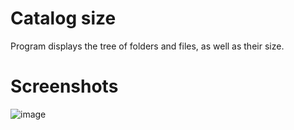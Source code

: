 # Catalog size
Program displays the tree of folders and files, as well as their size.

# Screenshots
![image](https://user-images.githubusercontent.com/25175490/46512919-ec324a80-c85e-11e8-8522-5b4a42e4befe.png)

